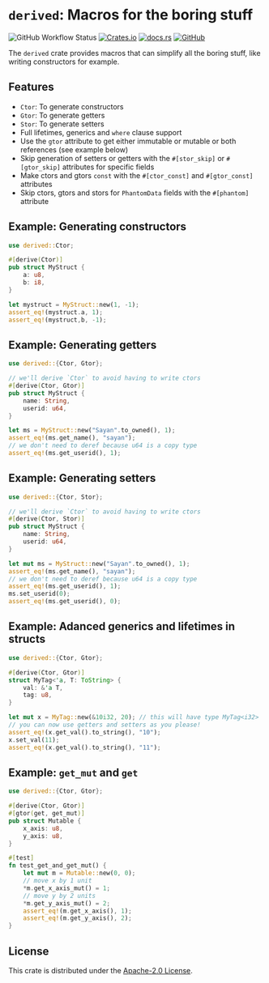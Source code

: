 # `derived`: Macros for the boring stuff

![GitHub Workflow Status](https://img.shields.io/github/workflow/status/ohsayan/derived/Test?style=flat-square) [![Crates.io](https://img.shields.io/crates/v/derived?style=flat-square)](https://crates.io/crates/derived) [![docs.rs](https://img.shields.io/docsrs/derived?style=flat-square)](https://docs.rs/derived) [![GitHub](https://img.shields.io/github/license/ohsayan/derived?style=flat-square)](./LICENSE)

The `derived` crate provides macros that can simplify all the boring stuff, like writing constructors for example.

## Features

- `Ctor`: To generate constructors
- `Gtor`: To generate getters
- `Stor`: To generate setters
- Full lifetimes, generics and `where` clause support
- Use the `gtor` attribute to get either immutable or mutable or both references (see example below)
- Skip generation of setters or getters with the `#[stor_skip]` or `#[gtor_skip]` attributes for
  specific fields
- Make ctors and gtors `const` with the `#[ctor_const]` and `#[gtor_const]` attributes
- Skip ctors, gtors and stors for `PhantomData` fields with the `#[phantom]` attribute

## Example: Generating constructors

```rust
use derived::Ctor;

#[derive(Ctor)]
pub struct MyStruct {
    a: u8,
    b: i8,
}

let mystruct = MyStruct::new(1, -1);
assert_eq!(mystruct.a, 1);
assert_eq!(mystruct,b, -1);
```

## Example: Generating getters

```rust
use derived::{Ctor, Gtor};

// we'll derive `Ctor` to avoid having to write ctors
#[derive(Ctor, Gtor)]
pub struct MyStruct {
    name: String,
    userid: u64,
}

let ms = MyStruct::new("Sayan".to_owned(), 1);
assert_eq!(ms.get_name(), "sayan");
// we don't need to deref because u64 is a copy type
assert_eq!(ms.get_userid(), 1);
```

## Example: Generating setters

```rust
use derived::{Ctor, Stor};

// we'll derive `Ctor` to avoid having to write ctors
#[derive(Ctor, Stor)]
pub struct MyStruct {
    name: String,
    userid: u64,
}

let mut ms = MyStruct::new("Sayan".to_owned(), 1);
assert_eq!(ms.get_name(), "sayan");
// we don't need to deref because u64 is a copy type
assert_eq!(ms.get_userid(), 1);
ms.set_userid(0);
assert_eq!(ms.get_userid(), 0);
```

## Example: Adanced generics and lifetimes in structs

```rust
use derived::{Ctor, Gtor};

#[derive(Ctor, Gtor)]
struct MyTag<'a, T: ToString> {
    val: &'a T,
    tag: u8,
}

let mut x = MyTag::new(&10i32, 20); // this will have type MyTag<i32>
// you can now use getters and setters as you please!
assert_eq!(x.get_val().to_string(), "10");
x.set_val(11);
assert_eq!(x.get_val().to_string(), "11");
```

## Example: `get_mut` and `get`

```rust
use derived::{Ctor, Gtor};

#[derive(Ctor, Gtor)]
#[gtor(get, get_mut)]
pub struct Mutable {
    x_axis: u8,
    y_axis: u8,
}

#[test]
fn test_get_and_get_mut() {
    let mut m = Mutable::new(0, 0);
    // move x by 1 unit
    *m.get_x_axis_mut() = 1;
    // move y by 2 units
    *m.get_y_axis_mut() = 2;
    assert_eq!(m.get_x_axis(), 1);
    assert_eq!(m.get_y_axis(), 2);
}
```

## License

This crate is distributed under the [Apache-2.0 License](./LICENSE).
